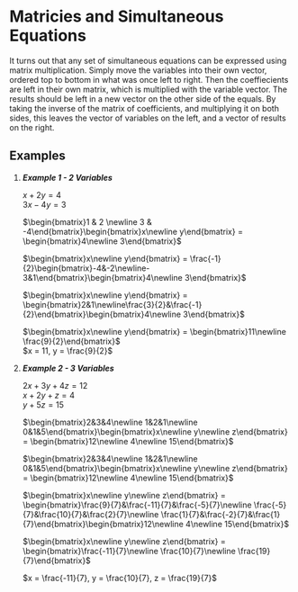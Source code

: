 # Matricies and Simultaneous Equations

It turns out that any set of simultaneous equations can be expressed using matrix multiplication. Simply move the variables into their own vector, ordered top to bottom in what was once left to right. Then the coeffiecients are left in their own matrix, which is multiplied with the variable vector. The results should be left in a new vector on the other side of the equals. By taking the inverse of the matrix of coefficients, and multiplying it on both sides, this leaves the vector of variables on the left, and a vector of results on the right.

## Examples

1. ***Example 1 - 2 Variables***

	$x + 2y = 4$  
	$3x - 4y = 3$  

	$\begin{bmatrix}1 & 2 \newline 3 & -4\end{bmatrix}\begin{bmatrix}x\newline y\end{bmatrix} = \begin{bmatrix}4\newline 3\end{bmatrix}$  
	
	$\begin{bmatrix}x\newline y\end{bmatrix} = \frac{-1}{2}\begin{bmatrix}-4&-2\newline-3&1\end{bmatrix}\begin{bmatrix}4\newline 3\end{bmatrix}$  
	
	$\begin{bmatrix}x\newline y\end{bmatrix} = \begin{bmatrix}2&1\newline\frac{3}{2}&\frac{-1}{2}\end{bmatrix}\begin{bmatrix}4\newline 3\end{bmatrix}$  
	
	$\begin{bmatrix}x\newline y\end{bmatrix} = \begin{bmatrix}11\newline \frac{9}{2}\end{bmatrix}$  
	$x = 11, y = \frac{9}{2}$

2. ***Example 2 - 3 Variables***

	$2x + 3y + 4z = 12$  
	$x + 2y + z = 4$  
	$y + 5z = 15$

	$\begin{bmatrix}2&3&4\newline 1&2&1\newline 0&1&5\end{bmatrix}\begin{bmatrix}x\newline y\newline z\end{bmatrix} = \begin{bmatrix}12\newline 4\newline 15\end{bmatrix}$

	$\begin{bmatrix}2&3&4\newline 1&2&1\newline 0&1&5\end{bmatrix}\begin{bmatrix}x\newline y\newline z\end{bmatrix} = \begin{bmatrix}12\newline 4\newline 15\end{bmatrix}$

	$\begin{bmatrix}x\newline y\newline z\end{bmatrix} = \begin{bmatrix}\frac{9}{7}&\frac{-11}{7}&\frac{-5}{7}\newline \frac{-5}{7}&\frac{10}{7}&\frac{2}{7}\newline \frac{1}{7}&\frac{-2}{7}&\frac{1}{7}\end{bmatrix}\begin{bmatrix}12\newline 4\newline 15\end{bmatrix}$

	$\begin{bmatrix}x\newline y\newline z\end{bmatrix} = \begin{bmatrix}\frac{-11}{7}\newline \frac{10}{7}\newline \frac{19}{7}\end{bmatrix}$

	$x = \frac{-11}{7}, y = \frac{10}{7}, z = \frac{19}{7}$